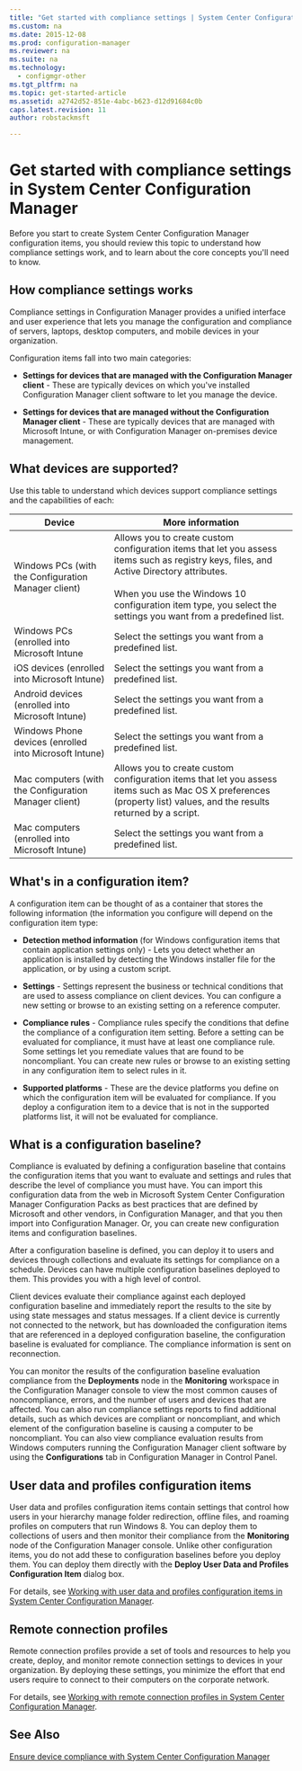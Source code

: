 ```yaml
---
title: "Get started with compliance settings | System Center Configuration Manager"
ms.custom: na
ms.date: 2015-12-08
ms.prod: configuration-manager
ms.reviewer: na
ms.suite: na
ms.technology: 
  - configmgr-other
ms.tgt_pltfrm: na
ms.topic: get-started-article
ms.assetid: a2742d52-851e-4abc-b623-d12d91684c0b
caps.latest.revision: 11
author: robstackmsft

---
```

# Get started with compliance settings in System Center Configuration Manager
Before you start to create System Center Configuration Manager configuration items, you should review this topic to understand how compliance settings work, and to learn about the core concepts you'll need to know.  
  
## How compliance settings works  
 Compliance settings in Configuration Manager provides a unified interface and user experience that lets you manage the configuration and compliance of servers, laptops, desktop computers, and mobile devices in your organization.  
  
 Configuration items fall into two main categories:  
  
-   **Settings for devices that are managed with the Configuration Manager client** - These are typically devices on which you've installed Configuration Manager client software to let you manage the device.  
  
-   **Settings for devices that are managed without the Configuration Manager client** - These are typically devices that are managed with Microsoft Intune, or with Configuration Manager on-premises device management.  
  
## What devices are supported?  
 Use this table to understand which devices support compliance settings and the capabilities of each:  
  
|Device|More information|  
|------------|----------------------|  
|Windows PCs (with the Configuration Manager client)|Allows you to create custom configuration items that let you assess items such as registry keys, files, and Active Directory attributes.<br /><br /> When you use the Windows 10 configuration item type, you select the settings you want from a predefined list.|  
|Windows PCs (enrolled into Microsoft Intune|Select the settings you want from a predefined list.|  
|iOS devices (enrolled into Microsoft Intune)|Select the settings you want from a predefined list.|  
|Android devices (enrolled into Microsoft Intune)|Select the settings you want from a predefined list.|  
|Windows Phone devices (enrolled into Microsoft Intune)|Select the settings you want from a predefined list.|  
|Mac computers (with the Configuration Manager client)|Allows you to create custom configuration items that let you assess items such as Mac OS X preferences (property list) values, and the results returned by a script.|  
|Mac computers (enrolled into Microsoft Intune)|Select the settings you want from a predefined list.|  
  
## What's in a configuration item?  
 A configuration item can be thought of as a container that stores the following information (the information you configure will depend on the configuration item type:  
  
-   **Detection method information** (for Windows configuration items that contain application settings only) - Lets you detect whether an application is installed by detecting the Windows installer file for the application, or by using a custom script.  
  
-   **Settings** - Settings represent the business or technical conditions that are used to assess compliance on client devices. You can configure a new setting or browse to an existing setting on a reference computer.  
  
-   **Compliance rules** - Compliance rules specify the conditions that define the compliance of a configuration item setting. Before a setting can be evaluated for compliance, it must have at least one compliance rule. Some settings let you remediate values that are found to be noncompliant. You can create new rules or browse to an existing setting in any configuration item to select rules in it.  
  
-   **Supported platforms** - These are the device platforms you define on which the configuration item will be evaluated for compliance. If you deploy a configuration item to a device that is not in the supported platforms list, it will not be evaluated for compliance.  
  
## What is a configuration baseline?  
 Compliance is evaluated by defining a configuration baseline that contains the configuration items that you want to evaluate and settings and rules that describe the level of compliance you must have. You can import this configuration data from the web in Microsoft System Center Configuration Manager Configuration Packs as best practices that are defined by Microsoft and other vendors, in Configuration Manager, and that you then import into Configuration Manager. Or, you can create new configuration items and configuration baselines.  
  
 After a configuration baseline is defined, you can deploy it to users and devices through collections and evaluate its settings for compliance on a schedule. Devices can have multiple configuration baselines deployed to them. This provides you with a high level of control.  
  
 Client devices evaluate their compliance against each deployed configuration baseline and immediately report the results to the site by using state messages and status messages. If a client device is currently not connected to the network, but has downloaded the configuration items that are referenced in a deployed configuration baseline, the configuration baseline is evaluated for compliance. The compliance information is sent on reconnection.  
  
 You can monitor the results of the configuration baseline evaluation compliance from the **Deployments** node in the **Monitoring** workspace in the Configuration Manager console to view the most common causes of noncompliance, errors, and the number of users and devices that are affected. You can also run compliance settings reports to find additional details, such as which devices are compliant or noncompliant, and which element of the configuration baseline is causing a computer to be noncompliant. You can also view compliance evaluation results from Windows computers running the Configuration Manager client software by using the **Configurations** tab in Configuration Manager in Control Panel.  
  
## User data and profiles configuration items  
 User data and profiles configuration items contain settings that control how users in your hierarchy manage folder redirection, offline files, and roaming profiles on computers that run Windows 8. You can deploy them to collections of users and then monitor their compliance from the **Monitoring** node of the Configuration Manager console. Unlike other configuration items, you do not add these to configuration baselines before you deploy them. You can deploy them directly with the **Deploy User Data and Profiles Configuration Item** dialog box.  
  
 For details, see [Working with user data and profiles configuration items in System Center Configuration Manager](../../compliance/plan-design/working-with-user-data-and-profiles-configuration-items.md).  
  
## Remote connection profiles  
 Remote connection profiles provide a set of tools and resources to help you create, deploy, and monitor remote connection settings to devices in your organization. By deploying these settings, you minimize the effort that end users require to connect to their computers on the corporate network.  
  
 For details, see [Working with remote connection profiles in System Center Configuration Manager](../../compliance/plan-design/working-with-remote-connection-profiles.md).  
  
## See Also  
 [Ensure device compliance with System Center Configuration Manager](../../compliance/understand/ensure-device-compliance.md)
